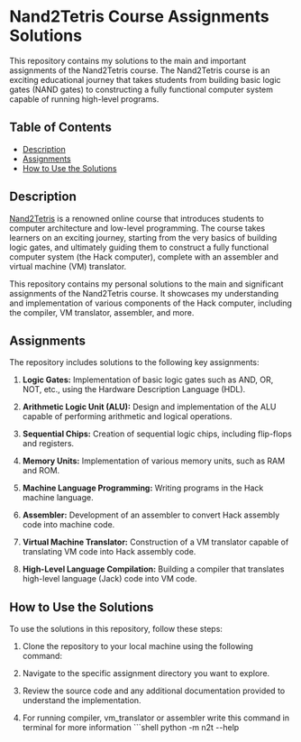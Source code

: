 # Nand2Tetris Course Assignments Solutions

This repository contains my solutions to the main and important assignments of the Nand2Tetris course. The Nand2Tetris course is an exciting educational journey that takes students from building basic logic gates (NAND gates) to constructing a fully functional computer system capable of running high-level programs.

## Table of Contents

- [Description](#description)
- [Assignments](#assignments)
- [How to Use the Solutions](#how-to-use-the-solutions)

## Description

[Nand2Tetris](https://www.nand2tetris.org/) is a renowned online course that introduces students to computer architecture and low-level programming. The course takes learners on an exciting journey, starting from the very basics of building logic gates, and ultimately guiding them to construct a fully functional computer system (the Hack computer), complete with an assembler and virtual machine (VM) translator.

This repository contains my personal solutions to the main and significant assignments of the Nand2Tetris course. It showcases my understanding and implementation of various components of the Hack computer, including the compiler, VM translator, assembler, and more.

## Assignments

The repository includes solutions to the following key assignments:

1. **Logic Gates:** Implementation of basic logic gates such as AND, OR, NOT, etc., using the Hardware Description Language (HDL).

2. **Arithmetic Logic Unit (ALU):** Design and implementation of the ALU capable of performing arithmetic and logical operations.

3. **Sequential Chips:** Creation of sequential logic chips, including flip-flops and registers.

4. **Memory Units:** Implementation of various memory units, such as RAM and ROM.

5. **Machine Language Programming:** Writing programs in the Hack machine language.

6. **Assembler:** Development of an assembler to convert Hack assembly code into machine code.

7. **Virtual Machine Translator:** Construction of a VM translator capable of translating VM code into Hack assembly code.

8. **High-Level Language Compilation:** Building a compiler that translates high-level language (Jack) code into VM code.

## How to Use the Solutions
To use the solutions in this repository, follow these steps:

1. Clone the repository to your local machine using the following command:

2. Navigate to the specific assignment directory you want to explore.

3. Review the source code and any additional documentation provided to understand the implementation.

4. For running compiler, vm_translator or assembler write this command in terminal for more information ```shell
python -m n2t --help


